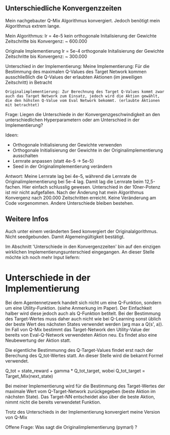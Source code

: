 ## Unterschiedliche Konvergenzzeiten ##

Mein nachgebauter Q-Mix Algorithmus konvergiert. Jedoch benötigt mein Algorithmus extrem lange. 

Mein Algorithmus:
lr = 4e-5
kein orthogonale Initalisierung der Gewichte
Zeitschritte bis Konvergenz: ~ 600.000

Originale Implementierung
lr = 5e-4
orthogonale Initalisierung der Gewichte
Zeitschritte bis Konvergenz: ~ 300.000

Unterschied in der Implementierung:
    Meine Implementierung: Für die Bestimmung des maximalen Q-Values des Target Network kommen ausschließlich die Q-Values der erlaubten Aktionen (im jeweiligen Zeitschritt) in Betracht

    Originalimplementierung: Zur Berechnung des Target Q-Values kommt zwar auch das Target Network zum Einsatz, jedoch wird die Aktion gewählt, die den höhsten Q-Value vom Eval Network bekommt. (erlaubte Aktionen mit betrachtet)

Frage:
Liegen die Unterschiede in der Konvergenzgeschwindigkeit an den unterschiedlichen Hyperparametern oder am Unterschied in der Implementierung?

Ideen:
- Orthogonale Initialisierung der Gewichte verwenden
- Orthogonale Initialisierung der Gewichte in der Originalimplementierung ausschalten
- Lernrate anpassen (statt 4e-5 -> 5e-5)
- Seed in der Originalimplementierung verändern 

Antwort:
Meine Lernrate lag bei 4e-5, während die Lernrate de Originalimplementierung bei 5e-4 lag. Damit lag die Lernrate beim 12,5-fachen. Hier einfach schlusslig gewesen. Unterschied in der 10ner-Potenz ist mir nicht aufgefallen. Nach der Änderung hat mein Algorithmus Konvergenz nach 200.000 Zeitschritten erreicht. Keine Veränderung am Code vorgenommen. Andere Unterschiede bleiben bestehen. 


## Weitere Infos ##
Auch unter einem veränderten Seed konvergiert der Originalalgorithmus. Nicht seedgebunden. Damit Algemeingültigkeit bestätigt.

Im Abschnitt 'Unterschiede in den Konvergenzzeiten' bin auf den einzigen wirklichen Implementierungsunterschied eingegangen. An dieser Stelle möchte ich noch mehr Input liefern:

# Unterschiede in der Implementierung #

Bei dem Agentennetzwerk handelt sich nicht um eine Q-Funktion, sondern um eine Utility-Funktion. (siehe Anmerkung im Paper). Der Einfachkeit halber wird diese jedoch auch als Q-Funktion betitelt. Bei der Bestimmung des Target-Wertes muss daher auch nicht wie bei Q-Learning sonst üblich der beste Wert des nächsten States verwendet werden (arg max a Q(s', a)). Im Fall von Q-Mix bestimmt das Target-Network den Utility-Value der bereits von Eval-Q-Network verwendeten Aktion neu. Es findet also eine Neubewertung der Aktion statt.

Die eigentliche Bestimmunng des Q-Target-Values findet erst nach der Berechung des Q_tot-Wertes statt. An dieser Stelle wird die bekannt Formel verwendet.

Q_tot = state_reward + gamma * Q_tot_target,    wobei Q_tot_target = Target_Mix(next_state)

Bei meiner Implementierung wird für die Bestimmung des Target-Wertes der maximale Wert vom Q-Target-Network zurückgegeben (beste Aktion im nächsten State). Das Target-NN entscheidet also über die beste Aktion, nimmt nicht die bereits verwendetet Funktion.

Trotz des Unterschieds in der Implementierung konvergiert meine Version von Q-Mix

Offene Frage: Was sagt die Originalimplementierung (pymarl) ?  

